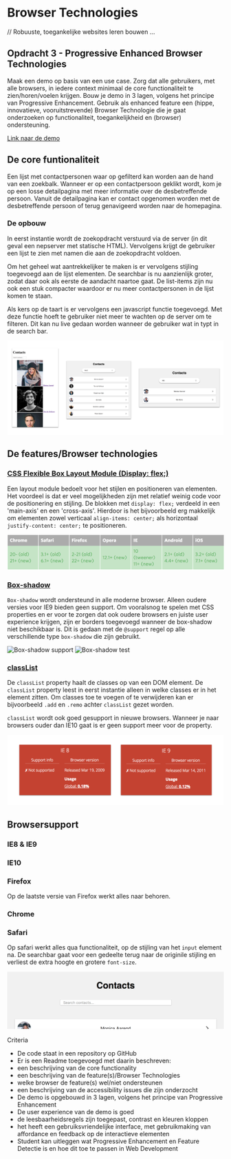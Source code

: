 # Browser Technologies
// Robuuste, toegankelijke websites leren bouwen … 

## Opdracht 3 - Progressive Enhanced Browser Technologies 
Maak een demo op basis van een use case. Zorg dat alle gebruikers, met alle browsers, in iedere context minimaal de core functionaliteit te zien/horen/voelen krijgen. Bouw je demo in 3 lagen, volgens het principe van Progressive Enhancement. Gebruik als enhanced feature een (hippe, innovatieve, vooruitstrevende) Browser Technologie die je gaat onderzoeken op functionaliteit, toegankelijkheid en (browser) ondersteuning.

[Link naar de demo](https://jamalvr.github.io/browser-technologies/opdracht3/index.html)

## De core funtionaliteit
Een lijst met contactpersonen waar op gefilterd kan worden aan de hand van een zoekbalk. Wanneer er op een contactpersoon geklikt wordt, kom je op een losse detailpagina met meer informatie over de desbetreffende persoon. Vanuit de detailpagina kan er contact opgenomen worden met de desbetreffende persoon of terug genavigeerd worden naar de homepagina.

### De opbouw
In eerst instantie wordt de zoekopdracht verstuurd via de server (in dit geval een nepserver met statische HTML). Vervolgens krijgt de gebruiker een lijst te zien met namen die aan de zoekopdracht voldoen. 

Om het geheel wat aantrekkelijker te maken is er vervolgens stijling toegevoegd aan de lijst elementen. De searchbar is nu aanzienlijk groter, zodat daar ook als eerste de aandacht naartoe gaat. De list-items zijn nu ook een stuk compacter waardoor er nu meer contactpersonen in de lijst komen te staan.

Als kers op de taart is er vervolgens een javascript functie toegevoegd. Met deze functie hoeft te gebruiker niet meer te wachten op de server om te filteren. Dit kan nu live gedaan worden wanneer de gebruiker wat in typt in de search bar.

![Opbouw](img/opbouw.png)

## De features/Browser technologies
### [CSS Flexible Box Layout Module (Display: flex;)](https://css-tricks.com/snippets/css/a-guide-to-flexbox/)
Een layout module bedoelt voor het stijlen en positioneren van elementen. Het voordeel is dat er veel mogelijkheden zijn met relatief weinig code voor de positionering en stijling. De blokken met ``display: flex;`` verdeeld in een 'main-axis' en een 'cross-axis'. Hierdoor is het bijvoorbeeld erg makkelijk om elementen zowel verticaal ``align-items: center;`` als horizontaal ``justify-content: center;`` te positioneren.

![flexbox support](img/flexsupport.png)

### [Box-shadow](https://caniuse.com/#search=box-shadow)
``Box-shadow`` wordt ondersteund in alle moderne browser. Alleen oudere versies voor IE9 bieden geen support. Om vooralsnog te spelen met CSS properties en er voor te zorgen dat ook oudere browsers en juiste user experience krijgen, zijn er borders toegevoegd wanneer de box-shadow niet beschikbaar is. Dit is gedaan met de ``@support`` regel op alle verschillende type ``box-shadow`` die zijn gebruikt.

![Box-shadow support](img/boxshadowsupport.png)
![Box-shadow test](img/boxshadowtest.png)

### [classList](https://caniuse.com/#search=classlist)
De ``classList`` property haalt de classes op van een DOM element. De ``classList`` property leest in eerst instantie alleen in welke classes er in het element zitten. Om classes toe te voegen of te verwijderen kan er bijvoorbeeld ``.add`` en ``.remo`` achter ``classList`` gezet worden. 

``classList`` wordt ook goed gesupport in nieuwe browsers. Wanneer je naar browsers ouder dan IE10 gaat is er geen support meer voor de property.

![IE Classlist](img/ieclasslist.png)

## Browsersupport
### IE8 & IE9

### IE10

### Firefox 
Op de laatste versie van Firefox werkt alles naar behoren.

### Chrome

### Safari
Op safari werkt alles qua functionaliteit, op de stijling van het ``input`` element na. De searchbar gaat voor een gedeelte terug naar de originile stijling en verliest de extra hoogte en grotere ``font-size``.

![safari input css bug](img/safaricssbug.png)

Criteria
- De code staat in een repository op GitHub
- Er is een Readme toegevoegd met daarin beschreven:
- 	een beschrijving van de core functionality
- 	een beschrijving van de feature(s)/Browser Technologies
- 	welke browser de feature(s) wel/niet ondersteunen
- 	een beschrijving van de accessibility issues die zijn onderzocht
- De demo is opgebouwd in 3 lagen, volgens het principe van Progressive Enhancement
- De user experience van de demo is goed
- 	de leesbaarheidsregels zijn toegepast, contrast en kleuren kloppen
- 	het heeft een gebruiksvriendelijke interface, met gebruikmaking van affordance en feedback op de interactieve elementen
- Student kan uitleggen wat Progressive Enhancement en Feature Detectie is en hoe dit toe te passen in Web Development

 